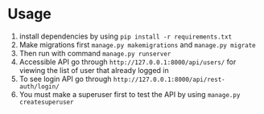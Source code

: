 # Usage

1. install dependencies by using `pip install -r requirements.txt`
2. Make migrations first `manage.py makemigrations` and `manage.py migrate`
3. Then run with command `manage.py runserver`
4. Accessible API go through `http://127.0.0.1:8000/api/users/` for viewing the list of user that already logged in
5. To see login API go through `http://127.0.0.1:8000/api/rest-auth/login/`
6. You must make a superuser first to test the API by using `manage.py createsuperuser`
